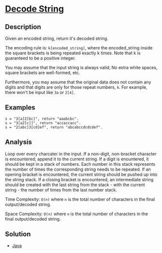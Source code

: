 # [Decode String](https://leetcode.com/problems/decode-string/description/)

## Description

Given an encoded string, return it's decoded string.

The encoding rule is: `k[encoded_string]`, where the encoded_string inside the square brackets is being repeated exactly k times. Note that k is guaranteed to be a positive integer.

You may assume that the input string is always valid; No extra white spaces, square brackets are well-formed, etc.

Furthermore, you may assume that the original data does not contain any digits and that digits are only for those repeat numbers, `k`. For example, there won't be input like `3a` or `2[4]`.

## Examples
```
s = "3[a]2[bc]", return "aaabcbc".
s = "3[a2[c]]", return "accaccacc".
s = "2[abc]3[cd]ef", return "abcabccdcdcdef".
```

## Analysis

Loop over every charcater in the input. If a non-digit, non-bracket character is encountered; append it to the current string. If a digit is enountered, it should be kept in a stack of numbers. Each number in this stack represents the number of times the corresponding string needs to be repeated. If an opening bracket is encountered, the current string should be pushed up into the string stack. If a closing bracket is encountered, an intermediate string should be created with the last string from the stack - with the current string - the number of times from the last number stack.

Time Complexity: `O(n)` where `n` is the total number of characters in the final output/decoded string.

Space Complexity: `O(n)` where `n` is the total number of characters in the final output/decoded string.

## Solution

 - [Java](Solution.java)
